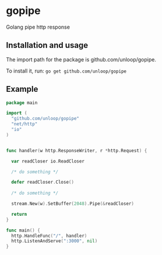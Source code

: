gopipe
=======
  
Golang pipe http response
  
## Installation and usage
 
The import path for the package is github.com/unloop/gopipe.
  
To install it, run: `go get github.com/unloop/gopipe`
  
## Example
  
```go
package main

import (
  "github.com/unloop/gopipe"
  "net/http"
  "io"
)


func handler(w http.ResponseWriter, r *http.Request) {

  var readCloser io.ReadCloser

  /* do something */

  defer readCloser.Close()
	
  /* do something */

  stream.New(w).SetBuffer(2048).Pipe(&readCloser)

  return
}

func main() {
  http.HandleFunc("/", handler)
  http.ListenAndServe(":3000", nil)
}
```
